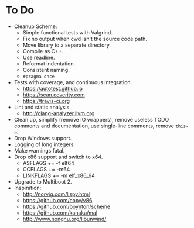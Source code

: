 # To Do #

- Cleanup Scheme:
  - Simple functional tests with Valgrind.
  - Fix no output when cwd isn't the source code path.
  - Move library to a separate directory.
  - Compile as C++.
  - Use readline.
  - Reformat indentation.
  - Consistent naming.
  - `#pragma once`
- Tests with coverage, and continuous integration.
  - https://autotest.github.io
  - https://scan.coverity.com
  - https://travis-ci.org
- Lint and static analysis.
  - http://clang-analyzer.llvm.org
- Clean up, simplify (remove IO wrappers), remove useless TODO comments and documentation, use single-line comments, remove `this->`.
- Drop Windows support.
- Logging of long integers.
- Make warnings fatal.
- Drop x86 support and switch to x64.
  - ASFLAGS += -f elf64
  - CCFLAGS += -m64
  - LINKFLAGS += -m elf_x86_64
- Upgrade to Multiboot 2.
- Inspiration:
  - http://norvig.com/lispy.html
  - https://github.com/copy/v86
  - https://github.com/boynton/scheme
  - https://github.com/kanaka/mal
  - http://www.nongnu.org/libunwind/
